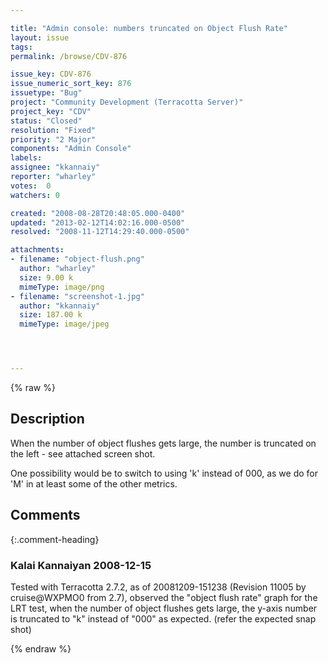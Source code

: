 ```yaml
---

title: "Admin console: numbers truncated on Object Flush Rate"
layout: issue
tags: 
permalink: /browse/CDV-876

issue_key: CDV-876
issue_numeric_sort_key: 876
issuetype: "Bug"
project: "Community Development (Terracotta Server)"
project_key: "CDV"
status: "Closed"
resolution: "Fixed"
priority: "2 Major"
components: "Admin Console"
labels: 
assignee: "kkannaiy"
reporter: "wharley"
votes:  0
watchers: 0

created: "2008-08-28T20:48:05.000-0400"
updated: "2013-02-12T14:02:16.000-0500"
resolved: "2008-11-12T14:29:40.000-0500"

attachments:
- filename: "object-flush.png"
  author: "wharley"
  size: 9.00 k
  mimeType: image/png
- filename: "screenshot-1.jpg"
  author: "kkannaiy"
  size: 187.00 k
  mimeType: image/jpeg




---
```


{% raw %}

## Description

<div markdown="1" class="description">

When the number of object flushes gets large, the number is truncated on the left - see attached screen shot.

One possibility would be to switch to using 'k' instead of 000, as we do for 'M' in at least some of the other metrics.

</div>

## Comments


{:.comment-heading}
### **Kalai Kannaiyan** <span class="date">2008-12-15</span>

<div markdown="1" class="comment">

Tested with Terracotta 2.7.2, as of 20081209-151238 (Revision 11005 by cruise@WXPMO0 from 2.7), observed the "object flush rate" graph for the LRT test, when the number of object flushes gets large, the y-axis number is truncated to "k" instead of "000" as expected. (refer the expected snap shot)



</div>



{% endraw %}
